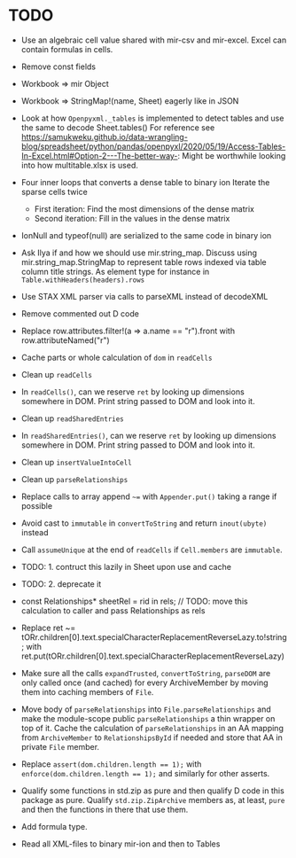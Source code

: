 # TODO

- Use an algebraic cell value shared with mir-csv and mir-excel. Excel can
  contain formulas in cells.

- Remove const fields

- Workbook => mir Object

- Workbook => StringMap!(name, Sheet) eagerly like in JSON

- Look at how `Openpyxml._tables` is implemented to detect tables
  and use the same to decode Sheet.tables()
  For reference see https://samukweku.github.io/data-wrangling-blog/spreadsheet/python/pandas/openpyxl/2020/05/19/Access-Tables-In-Excel.html#Option-2---The-better-way-:
  Might be worthwhile looking into how multitable.xlsx is used.
- Four inner loops that converts a dense table to binary ion
  Iterate the sparse cells twice
  - First iteration: Find the most dimensions of the dense matrix
  - Second iteration: Fill in the values in the dense matrix
- IonNull and typeof(null) are serialized to the same code in binary ion

- Ask Ilya if and how we should use mir.string_map. Discuss using
  mir.string_map.StringMap to represent table rows indexed via table column
  title strings.  As element type for instance in
  `Table.withHeaders(headers).rows`

- Use STAX XML parser via calls to parseXML instead of decodeXML

- Remove commented out D code

- Replace row.attributes.filter!(a => a.name == "r").front with row.attributeNamed("r")

- Cache parts or whole calculation of `dom` in `readCells`

- Clean up `readCells`
- In `readCells()`, can we reserve `ret` by looking up dimensions
  somewhere in DOM. Print string passed to DOM and look into it.

- Clean up `readSharedEntries`
- In `readSharedEntries()`, can we reserve `ret` by looking up dimensions
  somewhere in DOM. Print string passed to DOM and look into it.

- Clean up `insertValueIntoCell`

- Clean up `parseRelationships`

- Replace calls to array append `~=` with `Appender.put()` taking a range if possible

- Avoid cast to `immutable` in `convertToString` and return `inout(ubyte)` instead

- Call `assumeUnique` at the end of `readCells` if `Cell.members` are
  `immutable`.

- TODO: 1. contruct this lazily in Sheet upon use and cache

- TODO: 2. deprecate it

- const Relationships* sheetRel = rid in rels; // TODO: move this calculation to caller and pass Relationships as rels

- Replace ret ~= tORr.children[0].text.specialCharacterReplacementReverseLazy.to!string; with
  ret.put(tORr.children[0].text.specialCharacterReplacementReverseLazy)

- Make sure all the calls `expandTrusted`, `convertToString`, `parseDOM` are
  only called once (and cached) for every ArchiveMember by moving them into
  caching members of `File`.

- Move body of `parseRelationships` into `File.parseRelationships` and make the
  module-scope public `parseRelationships` a thin wrapper on top of it. Cache
  the calculation of `parseRelationships` in an AA mapping from `ArchiveMember`
  to `RelationshipsById` if needed and store that AA in private `File` member.

- Replace `assert(dom.children.length == 1);` with `enforce(dom.children.length == 1);`
  and similarly for other asserts.

- Qualify some functions in std.zip as pure and then qualify D code in this
  package as pure.  Qualify `std.zip.ZipArchive` members as, at least, `pure`
  and then the functions in there that use them.

- Add formula type.

- Read all XML-files to binary mir-ion and then to Tables
